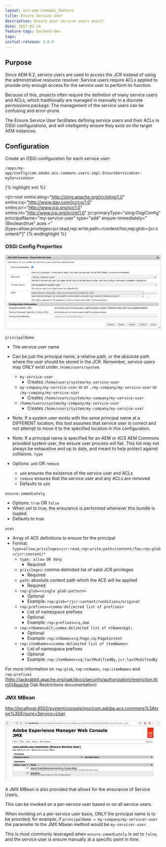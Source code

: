 ```yaml
---
layout: acs-aem-commons_feature
title: Ensure Service User
description: Ensure your service users exist!
date: 2017-02-14
feature-tags: backend-dev 
tags: 
initial-release: 3.8.0
---
```


## Purpose

Since AEM 6.2, service users are used to access the JCR instead of using the administrative resource resolver. Service users require ACLs applied to provide only enough access for the service user to perform its function.

Because of this, projects often require the definition of many service users and ACLs, which traditionally are managed in manually in a discrete permissions package. The management of the service users can be confusing and error-prone.

The Ensure Service User facilitates defining service users and their ACLs in OSGi configurations, and will intelligently ensure they exist on the target AEM instances.

## Configuration

Create an OSGi configuration for each service user:

    /apps/my-app/config/com.adobe.acs.commons.users.impl.EnsureServiceUser-myServiceUser

{% highlight xml %}
<?xml version="1.0" encoding="UTF-8"?>
<jcr:root xmlns:sling="http://sling.apache.org/jcr/sling/1.0" xmlns:cq="http://www.day.com/jcr/cq/1.0"
    xmlns:jcr="http://www.jcp.org/jcr/1.0" xmlns:nt="http://www.jcp.org/jcr/nt/1.0"
    jcr:primaryType="sling:OsgiConfig"
    principalName="my-service-user"
    type="add"
    ensure-immediately="{Boolean}true"
    aces ="[type=allow;privileges=jcr:read,rep:write;path=/content/foo;rep:glob=/jcr:content/*]"
{% endhighlight %}

### OSGi Config Properties

![Ensure Service User - OSGi Config](images/osgi-config.png)

`principalName`

* The service user name
* Can be just the principal name, a relative path, or the absolute path where the user should be stored in the JCR. Remember, service users may ONLY exist under `/home/users/system`.
    * `my-service-user`
      * Creates `/home/users/system/my-service-user`
    * `my-company/my-service-user` or  or `./my-company/my-service-user` or `/my-company/my-service-user`
      * Creates `/home/users/system/my-company/my-service-user`
    * `/home/users/system/my-company/my-service-user`
      * Creates `/home/users/system/my-company/my-service-user`
* Note: If a system user exists with the same principal name at a DIFFERENT location, this tool assumes that service user is correct and not attempt to move it to the specified location in this configuration. 
* Note: If a principal name is specified for an AEM or ACS AEM Commons provided system user, the ensure user process will fail. This list may not always be exhaustive and up to date, and meant to help protect against collisions. 
`type`

* Options: `add` OR `remove`
  * `add` ensures the existence of the service user and ACLs
  * `remove` ensures that the service user and any ACLs are removed
  * Defaults to `add`

`ensure-immediately`

* Options: `true` OR `false`
* When set to true, the ensurance is performed whenever this bundle is loaded.
* Defaults to true

`aces`

* Array of ACE definitions to ensure for the principal
* Format: `type=allow;privileges=jcr:read,rep:write;path=/content/foo;rep:glob=/jcr:content/*`
  * `type: allow OR deny` 
    * Required
  * `privileges`: comma delimited list of valid JCR privileges
    * Required
  * `path`: absolute content path which the ACE will be applied
    * Required
  * `rep:glob=<single glob-pattern>`
    * Optional
    * Example: `rep:glob=*/jcr:content/renditions/original`
  * `rep:prefixes=<comma-delimited list of prefixes>`
    * List of namespace prefixes
    * Optional
    * Example: `rep:prefixes=cq,dam`
  * `rep:ntNames=&lt;comma-delimited list of ntNames&gt;`
    * Optional
    * Example: `rep:ntNames=cq:Page,cq:PageContent`
  * `rep:itemNames=<comma-delimited list of itemNames>`
    * List of namespace prefixes
    * Optional
    * Example: `rep:itemNames=cq:lastModifiedBy,jcr:lastModifiedBy`
    
For more information on `rep:glob`, `rep:ntNames`, `rep:itemNames` and `rep:prefixes` [http://jackrabbit.apache.org/oak/docs/security/authorization/restriction.html](Apache Oak Restrictions documentation)

### JMX MBean

[http://localhost:4502/system/console/jmx/com.adobe.acs.commons%3Atype%3DEnsure+Service+User](http://localhost:4502/system/console/jmx/com.adobe.acs.commons%3Atype%3DEnsure+Service+User)

![Ensure Service User - OSGi Config](images/jmx.png)

A JMX MBean is also provided that allows for the ensurance of Service Users. 

This can be invoked on a per-service user based or on all service users.

When invoking on a per-service user basis, ONLY the principal name is to be provided; for example, if `principalName = my-company/my-servicer-user` the parameter to the JMX Mbean method would be `my-servicer-user`. 

This is most commonly leveraged when `ensure-immediately` is set to `false`, and the service user is ensure manually at a specific point in time. 
